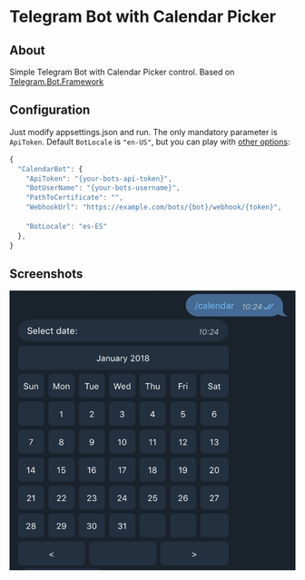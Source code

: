 # Telegram Bot with Calendar Picker
## About
Simple Telegram Bot with Calendar Picker control. Based on [Telegram.Bot.Framework](https://github.com/TelegramBots/Telegram.Bot.Framework)

## Configuration
Just modify appsettings.json and run. 
The only mandatory parameter is `ApiToken`. 
Default `BotLocale` is `"en-US"`, but you can play with [other options](https://msdn.microsoft.com/en-us/library/ee825488(v=cs.20).aspx):
```javascript
{
  "CalendarBot": {
    "ApiToken": "{your-bots-api-token}",
    "BotUserName": "{your-bots-username}",
    "PathToCertificate": "",
    "WebhookUrl": "https://example.com/bots/{bot}/webhook/{token}",

    "BotLocale": "es-ES"
  },
}
```

## Screenshots
![](screenshot/markup_preview.png)
